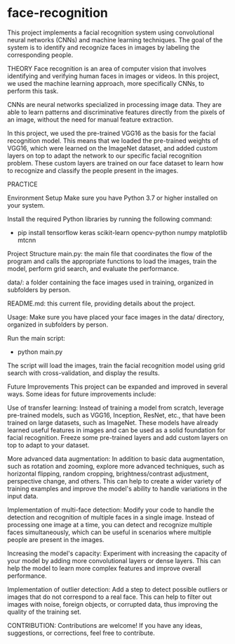 # face-recognition
This project implements a facial recognition system using convolutional neural networks (CNNs) and machine learning techniques. The goal of the system is to identify and recognize faces in images by labeling the corresponding people.

THEORY
Face recognition is an area of computer vision that involves identifying and verifying human faces in images or videos. In this project, we used the machine learning approach, more specifically CNNs, to perform this task.

CNNs are neural networks specialized in processing image data. They are able to learn patterns and discriminative features directly from the pixels of an image, without the need for manual feature extraction.

In this project, we used the pre-trained VGG16 as the basis for the facial recognition model. This means that we loaded the pre-trained weights of VGG16, which were learned on the ImageNet dataset, and added custom layers on top to adapt the network to our specific facial recognition problem. These custom layers are trained on our face dataset to learn how to recognize and classify the people present in the images.

PRACTICE

Environment Setup
Make sure you have Python 3.7 or higher installed on your system.

Install the required Python libraries by running the following command:

 - pip install tensorflow keras scikit-learn opencv-python numpy matplotlib mtcnn

Project Structure
main.py: the main file that coordinates the flow of the program and calls the appropriate functions to load the images, train the model, perform grid search, and evaluate the performance.

data/: a folder containing the face images used in training, organized in subfolders by person.

README.md: this current file, providing details about the project.

Usage:
  Make sure you have placed your face images in the data/ directory, organized in subfolders by person.

Run the main script:

 - python main.py
   
The script will load the images, train the facial recognition model using grid search with cross-validation, and display the results.

Future Improvements
  This project can be expanded and improved in several ways. Some ideas for future improvements include:

  Use of transfer learning: Instead of training a model from scratch, leverage pre-trained models, such as VGG16, Inception, ResNet, etc., that have been trained on large datasets, such as ImageNet. These models have already learned useful features in images and can be used as a solid foundation for facial recognition. Freeze some pre-trained layers and add custom layers on top to adapt to your dataset.

  More advanced data augmentation: In addition to basic data augmentation, such as rotation and zooming, explore more advanced techniques, such as horizontal flipping, random cropping, brightness/contrast adjustment, perspective change, and others. This can help to create a wider variety of training examples and improve the model's ability to handle variations in the input data.

  Implementation of multi-face detection: Modify your code to handle the detection and recognition of multiple faces in a single image. Instead of processing one image at a time, you can detect and recognize multiple faces simultaneously, which can be useful in scenarios where multiple people are present in the images.

  Increasing the model's capacity: Experiment with increasing the capacity of your model by adding more convolutional layers or dense layers. This can help the model to learn more complex features and improve overall performance.

  Implementation of outlier detection: Add a step to detect possible outliers or images that do not correspond to a real face. This can help to filter out images with noise, foreign objects, or corrupted data, thus improving the quality of the training set.

CONTRIBUTION:
  Contributions are welcome! If you have any ideas, suggestions, or corrections, feel free to contribute.
